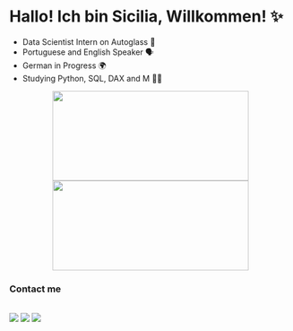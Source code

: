 
# Hallo! Ich bin Sicilia, Willkommen! ✨

* Data Scientist Intern on Autoglass 💙
* Portuguese and English Speaker 🗣️
* German in Progress 🌍
* Studying Python, SQL, DAX and M 👩‍💻

<div align="center">
  <img height="160rem" width="350px" src="https://github-readme-stats.vercel.app/api?username=sissaz&show_icons=true&theme=swift&include_all_commits=true&count_private=true"/>
  <img height="160rem" width="350px" src="https://github-readme-stats.vercel.app/api/top-langs/?username=sissaz&layout=compact&langs_count=7&theme=swift"/>
</div>
  

<h3 align="left">Contact me</h3>
<div style="display: inline_block"><br>
      <a href="https://www.linkedin.com/in/Siciliag" target="_blank"><img src="https://img.shields.io/badge/-LinkedIn-%230077B5?style=for-the-badge&logo=linkedin&logoColor=white" target="_blank"></a> 
      <a href = "mailto:siciiliagiacomazza@gmail.com"><img src="https://img.shields.io/badge/Gmail-D14836?style=for-the-badge&logo=gmail&logoColor=white" target="_blank"></a>
  <a href="https://instagram.com/sissagz" target="_blank"><img src="https://img.shields.io/badge/Instagram-E4405F?style=for-the-badge&logo=instagram&logoColor=white" target="_blank"></a>
  
</div>
